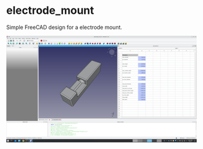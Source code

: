 # electrode_mount  

Simple FreeCAD design for a electrode mount. 

![3d_render_1](images/screenshot_1.png)

